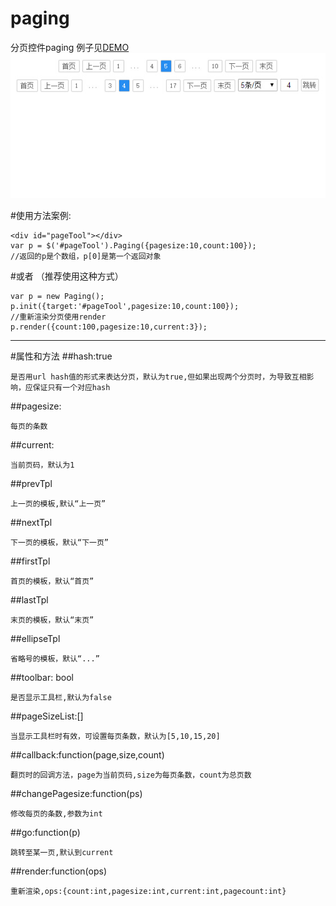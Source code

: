 # paging
分页控件paging
例子见[DEMO](http://www.lovewebgames.com/jsmodule/paging.html)  
![预览效果:](example/paging.jpg "分页组件效果图")

#使用方法案例:

	<div id="pageTool"></div>
	var p = $('#pageTool').Paging({pagesize:10,count:100});
	//返回的p是个数组，p[0]是第一个返回对象
#或者 （推荐使用这种方式）

	var p = new Paging();
	p.init({target:'#pageTool',pagesize:10,count:100});
	//重新渲染分页使用render
	p.render({count:100,pagesize:10,current:3});
***
#属性和方法
##hash:true

	是否用url hash值的形式来表达分页，默认为true,但如果出现两个分页时，为导致互相影响，应保证只有一个对应hash
##pagesize:

	每页的条数
##current:

	当前页码，默认为1
##prevTpl

	上一页的模板,默认“上一页”
##nextTpl

	下一页的模板，默认“下一页”
##firstTpl

	首页的模板，默认“首页”
##lastTpl

	末页的模板，默认“末页”
##ellipseTpl

	省略号的模板，默认“...”
##toolbar: bool

	是否显示工具栏,默认为false
##pageSizeList:[]

	当显示工具栏时有效，可设置每页条数，默认为[5,10,15,20]
##callback:function(page,size,count)

	翻页时的回调方法，page为当前页码,size为每页条数，count为总页数
##changePagesize:function(ps)

	修改每页的条数,参数为int
##go:function(p)

	跳转至某一页,默认到current
##render:function(ops)

	重新渲染,ops:{count:int,pagesize:int,current:int,pagecount:int}